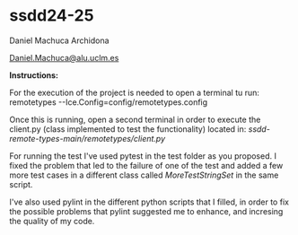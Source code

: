 # ssdd24-25
Daniel Machuca Archidona

Daniel.Machuca@alu.uclm.es

**Instructions:**

For the execution of the project is needed to open a terminal tu run: remotetypes --Ice.Config=config/remotetypes.config

Once this is running, open a second terminal in order to execute the client.py (class implemented to test the functionality) located in: *ssdd-remote-types-main/remotetypes/client.py*

For running the test I've used pytest in the test folder as you proposed. I fixed the problem that led to the failure of one of the test  and added a few more test cases in a different class called *MoreTestStringSet* in the same script.

I've also used pylint in the different python scripts that I filled, in order to fix the possible problems that pylint suggested me to enhance, and incresing the quality of my code.
